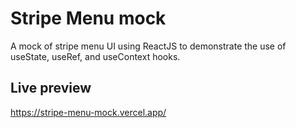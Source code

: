 # Stripe Menu mock

A mock of stripe menu UI using ReactJS to demonstrate the use of useState, useRef, and useContext hooks.

## Live preview

https://stripe-menu-mock.vercel.app/
